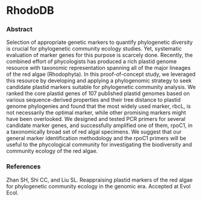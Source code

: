 # RhodoDB

### Abstract
Selection of appropriate genetic markers to quantify phylogenetic diversity is crucial for phylogenetic community ecology studies. Yet, systematic evaluation of marker genes for this purpose is scarcely done. Recently, the combined effort of phycologists has produced a rich plastid genome resource with taxonomic representation spanning all of the major lineages of the red algae (Rhodophyta). In this proof-of-concept study, we leveraged this resource by developing and applying a phylogenomic strategy to seek candidate plastid markers suitable for phylogenetic community analysis. We ranked the core plastid genes of 107 published plastid genomes based on various sequence-derived properties and their tree distance to plastid genome phylogenies and found that the most widely used marker, rbcL, is not necessarily the optimal marker, while other promising markers might have been overlooked. We designed and tested PCR primers for several candidate marker genes, and successfully amplified one of them, rpoC1, in a taxonomically broad set of red algal specimens. We suggest that our general marker identification methodology and the rpoC1 primers will be useful to the phycological community for investigating the biodiversity and community ecology of the red algae.

### References
Zhan SH, Shi CC, and Liu SL. Reappraising plastid markers of the red algae for phylogenetic community ecology in the genomic era. Accepted at Evol Ecol.
